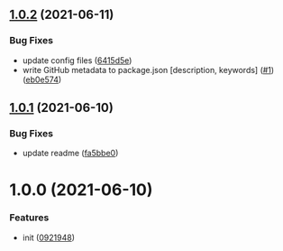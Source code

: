 ## [1.0.2](https://github.com/dword-design/stealthy-require-no-leak/compare/v1.0.1...v1.0.2) (2021-06-11)


### Bug Fixes

* update config files ([6415d5e](https://github.com/dword-design/stealthy-require-no-leak/commit/6415d5e42727e094923c2712a42520921f750d3a))
* write GitHub metadata to package.json [description, keywords] ([#1](https://github.com/dword-design/stealthy-require-no-leak/issues/1)) ([eb0e574](https://github.com/dword-design/stealthy-require-no-leak/commit/eb0e574f29344ba9b9a6cdbb4e5c9683321d202f))

## [1.0.1](https://github.com/dword-design/stealthy-require-no-leak/compare/v1.0.0...v1.0.1) (2021-06-10)


### Bug Fixes

* update readme ([fa5bbe0](https://github.com/dword-design/stealthy-require-no-leak/commit/fa5bbe084e2a726af22195043b99f099c0c13471))

# 1.0.0 (2021-06-10)


### Features

* init ([0921948](https://github.com/dword-design/stealthy-require-no-leak/commit/09219481bf213132d77800378e9dc7fec5a4e296))
